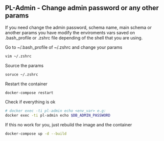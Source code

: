 ## PL-Admin - Change admin password or any other params
If you need change the admin password, schema name, main schema or another params you have modify the enviroments vars saved on .bash_profile or .zshrc file depending of the shell that you are using.


Go to ~/.bash_profile of ~/.zshrc and change your params
```sh
vim ~/.zshrc

```

Source the params
```sh
soruce ~/.zshrc
```

Restart the container
```sh
docker-compose restart
```

Check if everything is ok
```sh
# docker exec -ti pl-admin echo <env_var> e.g:
docker exec -ti pl-admin echo $DB_ADMIN_PASSWORD
```

If this no work for you, just rebuild the image and the container
```sh
docker-compose up -d --build
```
